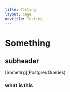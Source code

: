```yaml
---
title: Testing
layout: page
navtitle: Testing
---
```


# Something

## subheader

[Someting](Postgres Queries)

### what is this

